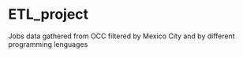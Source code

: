 # ETL_project
Jobs data gathered from OCC filtered by Mexico City and by different programming lenguages
